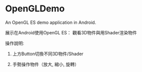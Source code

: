 OpenGLDemo
==========

An OpenGL ES demo application in Android.

展示在Android使用OpenGL ES：
觀看3D物件與用Shader渲染物件

操作說明:
1. 上方Button切換不同3D物件/Shader

2. 手勢操作物件（放大, 縮小, 旋轉）


